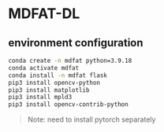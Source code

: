 # MDFAT-DL

## environment configuration

```bash
conda create -n mdfat python=3.9.18
conda activate mdfat
conda install -n mdfat flask
pip3 install opencv-python
pip3 install matplotlib
pip3 install mpld3
pip3 install opencv-contrib-python
```
> Note: need to install pytorch separately
